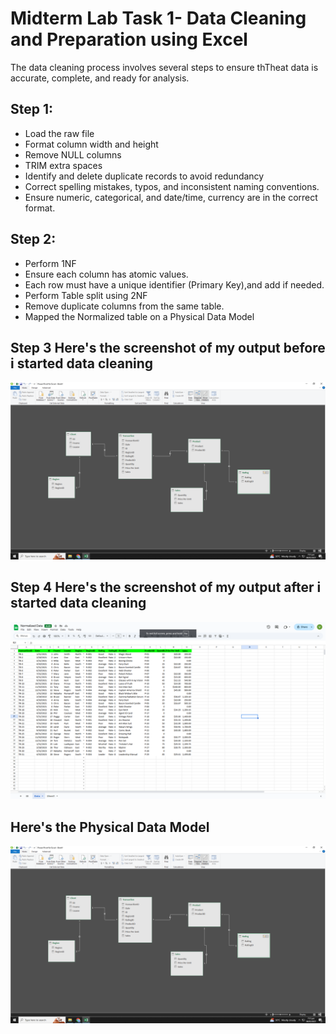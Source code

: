 # Midterm Lab Task 1- Data Cleaning and Preparation using Excel
The data cleaning process involves several steps to ensure thTheat data is accurate, complete, and ready for analysis.
## Step 1: 
- Load the raw file
- Format column width and height
- Remove NULL columns
- TRIM extra spaces
- Identify and delete duplicate records to avoid redundancy
- Correct spelling mistakes, typos, and inconsistent naming conventions.
- Ensure numeric, categorical, and date/time, currency are in the correct format.

## Step 2:
- Perform 1NF
- Ensure each column has atomic values.
- Each row must have a unique identifier (Primary Key),and add if needed.
- Perform Table split using 2NF
- Remove duplicate columns from the same table.
- Mapped the Normalized table on a Physical Data Model

## Step 3 Here's the screenshot of my output before i started data cleaning
![image alt](https://github.com/Vmallari24-Hub/EDM-Portfolio/blob/dbcc42f502803611e1bd8280750c4760652b6623/IMAGE/Screenshot%20(3).png)

## Step 4 Here's the screenshot of my output after i started data cleaning
![image alt](https://github.com/Vmallari24-Hub/EDM-Portfolio/blob/95ee2322111349501f23c93a11d7b963f9512b98/IMAGE/Cleaned%20and%20Normalized.png)

## Here's the Physical Data Model
![image alt](https://github.com/Vmallari24-Hub/EDM-Portfolio/blob/6b38000c26b2a669afa2d7f427896f98eeadc563/IMAGE/Relation%20Model.png)
